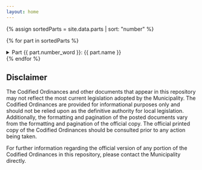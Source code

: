 ```yaml
---
layout: home
---
```


{% assign sortedParts = site.data.parts | sort: "number" %}

{% for part in sortedParts %}

  <details>
    <summary>Part {{ part.number_word }}: {{ part.name }}</summary>
    {% if part.titles %}
      {% assign sortedTitles = part.titles | sort: "number" %}      
      {% for title in sortedTitles %}
        <p><strong>Title {{ title.number_word }}: {{ title.name }}</strong></p>
        {% assign sortedPages = site.pages | sort: "chapter_no" %}
        <ul>
          {% for page in sortedPages %}
            {% if page.part_no == part.number and page.title_no == title.number %}
              <li><a href="{{ page.url | relative_url  }}">{{ page.title }}</a></li>
            {% endif %}
          {% endfor %}
        </ul>
      {% endfor %}
    {% else %}
      <ul>
        {% assign sortedPages = site.pages | sort: "chapter_no" %}
        {% for page in sortedPages %}
          {% if page.part_no == part.number %}
            <li><a href="{{ page.url | relative_url  }}">{{ page.title }}</a></li>
          {% endif %}
        {% endfor %}
      </ul>
    {% endif %}
  </details>
{% endfor %}

## Disclaimer

The Codified Ordinances and other documents that appear in this repository may
not reflect the most current legislation adopted by the Municipality. The
Codified Ordinances are provided for informational purposes only and should not
be relied upon as the definitive authority for local legislation. Additionally,
the formatting and pagination of the posted documents vary from the formatting
and pagination of the official copy. The official printed copy of the Codified
Ordinances should be consulted prior to any action being taken.

For further information regarding the official version of any portion of the
Codified Ordinances in this repository, please contact the Municipality
directly.
